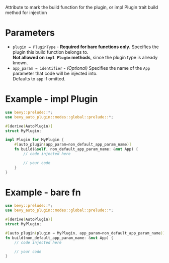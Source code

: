 Attribute to mark the build function for the plugin, or impl Plugin trait build method for injection

# Parameters
- `plugin = PluginType` - **Required for bare functions only.** Specifies the plugin this build function belongs to.  
  **Not allowed on `impl Plugin` methods**, since the plugin type is already known.
- `app_param = identifier` - *(Optional)* Specifies the name of the `App` parameter that code will be injected into.  
  Defaults to `app` if omitted.

# Example - impl Plugin
```rust
use bevy::prelude::*;
use bevy_auto_plugin::modes::global::prelude::*;

#[derive(AutoPlugin)]
struct MyPlugin;

impl Plugin for MyPlugin {
    #[auto_plugin(app_param=non_default_app_param_name)]
    fn build(&self, non_default_app_param_name: &mut App) {
        // code injected here

        // your code
    }
}
```

# Example - bare fn
```rust
use bevy::prelude::*;
use bevy_auto_plugin::modes::global::prelude::*;

#[derive(AutoPlugin)]
struct MyPlugin;

#[auto_plugin(plugin = MyPlugin, app_param=non_default_app_param_name)]
fn build(non_default_app_param_name: &mut App) {
    // code injected here

    // your code
}
```